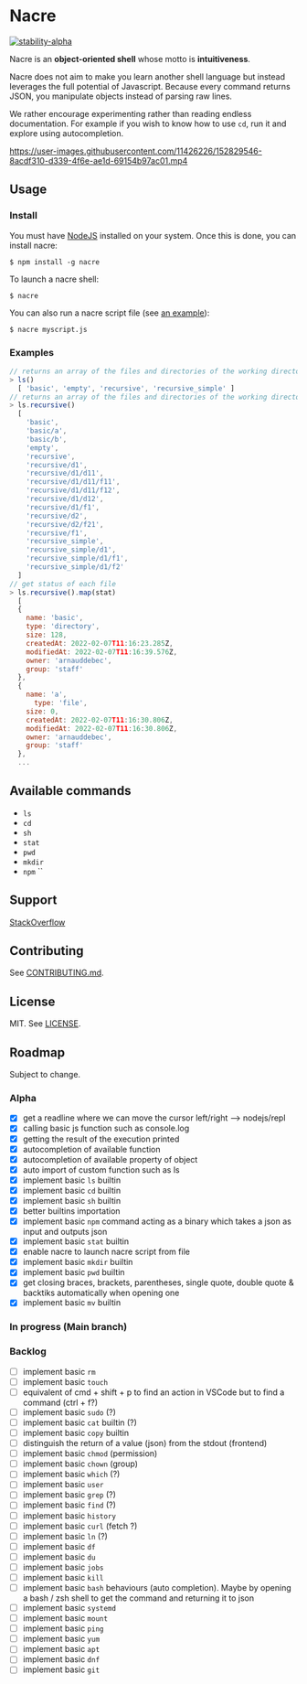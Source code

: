 # Nacre

[![stability-alpha](https://img.shields.io/badge/stability-alpha-f4d03f.svg)](https://github.com/mkenney/software-guides/blob/master/STABILITY-BADGES.md#alpha)

Nacre is an **object-oriented shell** whose motto is **intuitiveness**. 

Nacre does not aim to make you learn another shell language but instead leverages the full potential of Javascript.
Because every command returns JSON, you manipulate objects instead of parsing raw lines.

We rather encourage experimenting rather than reading endless documentation. For example if you wish to know how to use
`cd`, run it and explore using autocompletion.

https://user-images.githubusercontent.com/11426226/152829546-8acdf310-d339-4f6e-ae1d-69154b97ac01.mp4

## Usage

### Install

You must have [NodeJS](https://nodejs.org/en/) installed on your system. Once this is done, you can install nacre:
```shell
$ npm install -g nacre
```

To launch a nacre shell:
```shell
$ nacre
```

You can also run a nacre script file (see [an example](./test/nacre-script.js)):
```shell
$ nacre myscript.js
```

### Examples

```js
// returns an array of the files and directories of the working directory like:
> ls()
  [ 'basic', 'empty', 'recursive', 'recursive_simple' ]
// returns an array of the files and directories of the working directory like:
> ls.recursive()
  [
    'basic',
    'basic/a',
    'basic/b',
    'empty',
    'recursive',
    'recursive/d1',
    'recursive/d1/d11',
    'recursive/d1/d11/f11',
    'recursive/d1/d11/f12',
    'recursive/d1/d12',
    'recursive/d1/f1',
    'recursive/d2',
    'recursive/d2/f21',
    'recursive/f1',
    'recursive_simple',
    'recursive_simple/d1',
    'recursive_simple/d1/f1',
    'recursive_simple/d1/f2'
  ]
// get status of each file 
> ls.recursive().map(stat)
  [
  {
    name: 'basic',
    type: 'directory',
    size: 128,
    createdAt: 2022-02-07T11:16:23.285Z,
    modifiedAt: 2022-02-07T11:16:39.576Z,
    owner: 'arnauddebec',
    group: 'staff'
  },
  {
    name: 'a',
      type: 'file',
    size: 0,
    createdAt: 2022-02-07T11:16:30.806Z,
    modifiedAt: 2022-02-07T11:16:30.806Z,
    owner: 'arnauddebec',
    group: 'staff'
  },
  ...
```

## Available commands

- `ls`
- `cd`
- `sh`
- `stat`
- `pwd`
- `mkdir`
- `npm`
``
## Support

[StackOverflow](https://stackoverflow.com/questions/tagged/nacre)

## Contributing

See [CONTRIBUTING.md](./CONTRIBUTING.md).

## License

MIT. See [LICENSE](./LICENSE).

## Roadmap
Subject to change.

### Alpha
- [x] get a readline where we can move the cursor left/right --> nodejs/repl 
- [x] calling basic js function such as console.log
- [x] getting the result of the execution printed
- [x] autocompletion of available function
- [x] autocompletion of available property of object
- [x] auto import of custom function such as ls
- [x] implement basic `ls` builtin
- [x] implement basic `cd` builtin
- [x] implement basic `sh` builtin
- [x] better builtins importation
- [x] implement basic `npm` command acting as a binary which takes a json as input and outputs json
- [x] implement basic `stat` builtin
- [x] enable nacre to launch nacre script from file
- [x] implement basic `mkdir` builtin
- [x] implement basic `pwd` builtin
- [x] get closing braces, brackets, parentheses, single quote, double quote & backtiks automatically when opening one
- [x] implement basic `mv` builtin

### In progress (Main branch)

### Backlog
- [ ] implement basic `rm`
- [ ] implement basic `touch`
- [ ] equivalent of cmd + shift + p to find an action in VSCode but to find a command (ctrl + f?)
- [ ] implement basic `sudo` (?)
- [ ] implement basic `cat` builtin (?)
- [ ] implement basic `copy` builtin
- [ ] distinguish the return of a value (json) from the stdout (frontend)
- [ ] implement basic `chmod` (permission)
- [ ] implement basic `chown` (group)
- [ ] implement basic `which` (?)
- [ ] implement basic `user`
- [ ] implement basic `grep` (?)
- [ ] implement basic `find` (?)
- [ ] implement basic `history`
- [ ] implement basic `curl` (fetch ?)
- [ ] implement basic `ln` (?)
- [ ] implement basic `df`
- [ ] implement basic `du`
- [ ] implement basic `jobs`
- [ ] implement basic `kill`
- [ ] implement basic `bash` behaviours (auto completion). Maybe by opening a bash / zsh shell to get the command and returning it to json
- [ ] implement basic `systemd`
- [ ] implement basic `mount`
- [ ] implement basic `ping`
- [ ] implement basic `yum`
- [ ] implement basic `apt`
- [ ] implement basic `dnf`
- [ ] implement basic `git`
